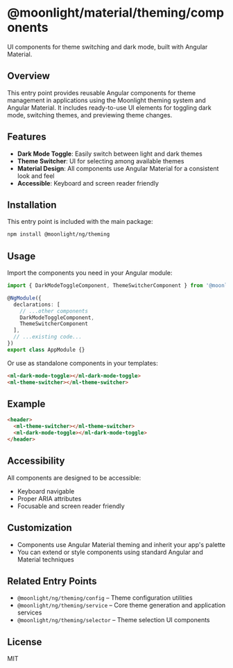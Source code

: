 # @moonlight/material/theming/components

UI components for theme switching and dark mode, built with Angular Material.

## Overview

This entry point provides reusable Angular components for theme management in applications using the Moonlight theming system and Angular Material. It includes ready-to-use UI elements for toggling dark mode, switching themes, and previewing theme changes.

## Features

- **Dark Mode Toggle**: Easily switch between light and dark themes
- **Theme Switcher**: UI for selecting among available themes
- **Material Design**: All components use Angular Material for a consistent look and feel
- **Accessible**: Keyboard and screen reader friendly

## Installation

This entry point is included with the main package:

```bash
npm install @moonlight/ng/theming
```

## Usage

Import the components you need in your Angular module:

```typescript
import { DarkModeToggleComponent, ThemeSwitcherComponent } from '@moonlight/material/theming/components';

@NgModule({
  declarations: [
    // ...other components
    DarkModeToggleComponent,
    ThemeSwitcherComponent
  ],
  // ...existing code...
})
export class AppModule {}
```

Or use as standalone components in your templates:

```html
<ml-dark-mode-toggle></ml-dark-mode-toggle>
<ml-theme-switcher></ml-theme-switcher>
```

## Example

```html
<header>
  <ml-theme-switcher></ml-theme-switcher>
  <ml-dark-mode-toggle></ml-dark-mode-toggle>
</header>
```

## Accessibility

All components are designed to be accessible:
- Keyboard navigable
- Proper ARIA attributes
- Focusable and screen reader friendly

## Customization

- Components use Angular Material theming and inherit your app's palette
- You can extend or style components using standard Angular and Material techniques

## Related Entry Points

- `@moonlight/ng/theming/config` – Theme configuration utilities
- `@moonlight/ng/theming/service` – Core theme generation and application services
- `@moonlight/ng/theming/selector` – Theme selection UI components

## License

MIT